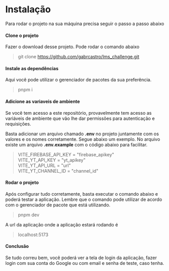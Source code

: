 # Instalação

Para rodar o projeto na sua máquina precisa seguir o passo a passo abaixo

#### Clone o projeto

Fazer o download desse projeto. Pode rodar o comando abaixo

> git clone https://github.com/gabrcastro/lms_challenge.git

#### Instale as dependências

Aqui você pode utilizar o gerenciador de pacotes da sua preferência.

> pnpm i

#### Adicione as variaveis de ambiente

Se você tem acesso a este repositório, provavelmente tem acesso as variáveis de ambiente que vão lhe dar permissões para autenticação e requisições.

Basta adicionar um arquivo chamado <strong>.env</strong> no projeto juntamente com os valores e os nomes corretamente. Segue abaixo um exemplo. No arquivo existe um arquivo <strong>.env.example</strong> com o código abaixo para facilitar.

> VITE_FIREBASE_API_KEY = "firebase_apikey" <br>
> VITE_YT_API_KEY = "yt_apikey" <br>
> VITE_YT_API_URL = "url" <br>
> VITE_YT_CHANNEL_ID = "channel_id" <br>

#### Rodar o projeto

Após configurar tudo corretamente, basta executar o comando abaixo e poderá testar a aplicação. Lembre que o comando pode utilizar de acordo com o gerenciador de pacote que está utilizando.

> pnpm dev

A url da aplicação onde a aplicação estará rodando é

> localhost:5173

#### Conclusão

Se tudo correu bem, você poderá ver a tela de login da aplicação, fazer login com sua conta do Google ou com email e senha de teste, caso tenha.
